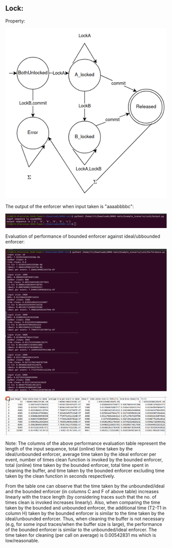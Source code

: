 ## Lock:
Property:
<p align="center">
  <img src="https://github.com/saumyashankarsinha/BMRE/blob/main/Images/Lock.png">
</p>
The output of the enforcer when input taken is "aaaabbbbc":
<p align="center">
  <img src="https://github.com/saumyashankarsinha/BMRE/blob/main/Images/lock_output.png">
</p> 

Evaluation of performance of bounded enforcer against ideal/ubbounded enforcer:
<p align="center">
  <img src="https://github.com/saumyashankarsinha/BMRE/blob/main/Images/lock_performance.png">
</p> 
<p align="center">
  <img src="https://github.com/saumyashankarsinha/BMRE/blob/main/Images/lockPerformance_csv.png">
</p> 

Note: The columns of the above performance evaluation table represent the length of the input sequence, total (online) time taken by the ideal/unbounded enforcer, average time taken by the ideal enforcer per event, number of times clean function is invoked by the bounded enforcer, total (online) time taken by the bounded enforcer, total time spent in cleaning the buffer, and time taken by the bounded enforcer excluding time taken by the clean function in seconds respectively.

From the table one can observe that the time taken by the unbounded/ideal and the bounded enforcer (in columns C and F of above table) increases linearly with the trace length (by considering traces such that the no. of times clean is invoked increases linearly). Also, when comparing the time taken by the bounded and unbounded enforcer, the additional time (T2-T1 in column H) taken by the bounded enforcer is similar to the time taken by the ideal/unbounded enforcer. Thus, when cleaning the buffer is not necessary (e.g, for some input traces/when the buffer size is large), the performance of the bounded enforcer is similar to the unbounded/ideal enforcer. The time taken for cleaning (per call on average) is 0.00542831 ms which is low/reasonable.
